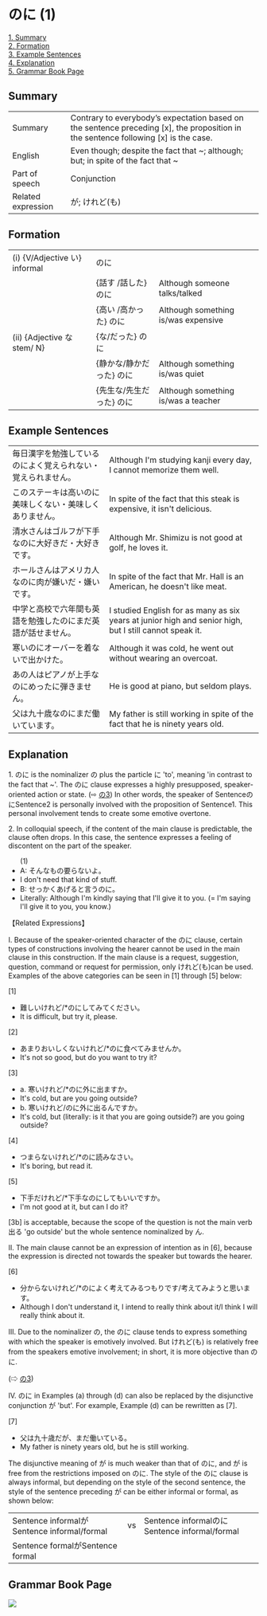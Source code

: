 # のに (1)

[1. Summary](#summary)<br>
[2. Formation](#formation)<br>
[3. Example Sentences](#example-sentences)<br>
[4. Explanation](#explanation)<br>
[5. Grammar Book Page](#grammar-book-page)<br>


## Summary

<table><tr>   <td>Summary</td>   <td>Contrary to everybody’s expectation based on the sentence preceding [x], the proposition in the sentence following [x] is the case.</td></tr><tr>   <td>English</td>   <td>Even though; despite the fact that ~; although; but; in spite of the fact that ~</td></tr><tr>   <td>Part of speech</td>   <td>Conjunction</td></tr><tr>   <td>Related expression</td>   <td>が; けれど(も)</td></tr></table>

## Formation

<table class="table"> <tbody><tr class="tr head"> <td class="td"><span class="numbers">(i)</span> <span> <span class="bold">{V/Adjective い}    informal</span></span></td> <td class="td"><span class="concept">のに</span> </td> <td class="td"><span>&nbsp;</span></td> </tr> <tr class="tr"> <td class="td"><span>&nbsp;</span></td> <td class="td"><span>{話す /話した} <span class="concept">のに</span></span></td> <td class="td"><span>Although someone    talks/talked</span></td> </tr> <tr class="tr"> <td class="td"><span>&nbsp;</span></td> <td class="td"><span>{高い /高かった} <span class="concept">のに</span></span></td> <td class="td"><span>Although something is/was    expensive</span></td> </tr> <tr class="tr head"> <td class="td"><span class="numbers">(ii)</span> <span> <span class="bold">{Adjective な stem/   N}</span></span></td> <td class="td"><span>{<span class="concept">な</span>/<span class="concept">だった</span>} <span class="concept">のに</span></span></td> <td class="td"><span>&nbsp;</span></td> </tr> <tr class="tr"> <td class="td"><span>&nbsp;</span></td> <td class="td"><span>{静か<span class="concept">な</span>/静か<span class="concept">だった</span>} <span class="concept">のに</span></span></td> <td class="td"><span>Although something is/was    quiet</span></td> </tr> <tr class="tr"> <td class="td"><span>&nbsp;</span></td> <td class="td"><span>{先生<span class="concept">な</span>/先生<span class="concept">だった</span>} <span class="concept">のに</span></span></td> <td class="td"><span>Although something is/was a    teacher</span></td> </tr></tbody></table>

## Example Sentences

<table><tr>   <td>毎日漢字を勉強しているのによく覚えられない・覚えられません。</td>   <td>Although I'm studying kanji every day, I cannot memorize them well.</td></tr><tr>   <td>このステーキは高いのに美味しくない・美味しくありません。</td>   <td>In spite of the fact that this steak is expensive, it isn't delicious.</td></tr><tr>   <td>清水さんはゴルフが下手なのに大好きだ・大好きです。</td>   <td>Although Mr. Shimizu is not good at golf, he loves it.</td></tr><tr>   <td>ホールさんはアメリカ人なのに肉が嫌いだ・嫌いです。</td>   <td>In spite of the fact that Mr. Hall is an American, he doesn't like meat.</td></tr><tr>   <td>中学と高校で六年間も英語を勉強したのにまだ英語が話せません。</td>   <td>I studied English for as many as six years at junior high and senior high, but I still cannot speak it.</td></tr><tr>   <td>寒いのにオーバーを着ないで出かけた。</td>   <td>Although it was cold, he went out without wearing an overcoat.</td></tr><tr>   <td>あの人はピアノが上手なのにめったに弾きません。</td>   <td>He is good at piano, but seldom plays.</td></tr><tr>   <td>父は九十歳なのにまだ働いています。</td>   <td>My father is still working in spite of the fact that he is ninety years old.</td></tr></table>

## Explanation

<p>1. <span class="cloze">のに</span> is the nominalizer の</span> plus the particle に</span> 'to', meaning 'in contrast to the fact that ~'. The <span class="cloze">のに</span> clause expresses a highly presupposed, speaker-oriented action or state. (⇨ <a href="#㊦ の (3)">の3</a>) In other words, the speaker of Sentence<span class="cloze">のに</span>Sentence2 is personally involved with the proposition of Sentence1. This personal involvement tends to create some emotive overtone.</p>  <p>2. In colloquial speech, if the content of the main clause is predictable, the clause often drops. In this case, the sentence expresses a feeling of discontent on the part of the speaker.</p>  <ul>(1) <li>A: そんなもの要らないよ。</li> <li>I don't need that kind of stuff.</li> <div class="divide"></div> <li>B: せっかくあげると言う<span class="cloze">のに</span>。</li> <li>Literally: Although I'm kindly saying that I'll give it to you. (= I'm saying I'll give it to you, you know.)</li> </ul>  <p>【Related Expressions】</p>  <p>I. Because of the speaker-oriented character of the <span class="cloze">のに</span> clause, certain types of constructions involving the hearer cannot be used in the main clause in this construction. If the main clause is a request, suggestion, question, command or request for permission, only けれど(も)can be used. Examples of the above categories can be seen in [1] through [5] below:</p>  <p>[1]</p>  <ul> <li>難しいけれど/*<span class="cloze">のに</span>してみてください。</li> <li>It is difficult, but try it, please.</li> </ul>  <p>[2]</p>  <ul> <li>あまりおいしくないけれど/*<span class="cloze">のに</span>食べてみませんか。</li> <li>It's not so good, but do you want to try it?</li> </ul>  <p>[3]</p>  <ul> <li>a. 寒いけれど/*<span class="cloze">のに</span>外に出ますか。</li> <li>It's cold, but are you going outside?</li> <div class="divide"></div> <li>b. 寒いけれど/<span class="cloze">のに</span>外に出るんですか。</li> <li>It's cold, but (literally: is it that you are going outside?) are you going outside?</li> </ul>  <p>[4]</p>  <ul> <li>つまらないけれど/*<span class="cloze">のに</span>読みなさい。</li> <li>It's boring, but read it.</li> </ul>  <p>[5]</p>  <ul> <li>下手だけれど/*下手な<span class="cloze">のに</span>してもいいですか。</li> <li>I'm not good at it, but can I do it?</li> </ul>  <p>[3b] is acceptable, because the scope of the question is not the main verb 出る 'go outside' but the whole sentence nominalized by ん.</p>  <p>II. The main clause cannot be an expression of intention as in [6], because the expression is directed not towards the speaker but towards the hearer.</p>   <p>[6]</p>  <ul> <li>分からないけれど/*<span class="cloze">のに</span>よく考えてみるつもりです/考えてみようと思います。</li> <li>Although I don't understand it, I intend to really think about it/I think I will really think about it.</li> </ul>  <p>III. Due to the nominalizer <span class="cloze">の</span>, the <span class="cloze">のに</span> clause tends to express something with which the speaker is emotively involved. But けれど(も) is relatively free from the speakers emotive involvement; in short, it is more objective than <span class="cloze">のに</span>.</p>  (⇨ <a href="#㊦ の (3)">の3</a>)</p>  <p>IV. <span class="cloze">のに</span> in Examples (a) through (d) can also be replaced by the disjunctive conjunction が 'but'. For example, Example (d) can be rewritten as [7].  <p>[7]</p>  <ul> <li>父は九十歳だが、まだ働いている。</li> <li>My father is ninety years old, but he is still working.</li> </ul>  <p>The disjunctive meaning of が is much weaker than that of <span class="cloze">のに</span>, and が is free from the restrictions imposed on <span class="cloze">のに</span>. The style of the <span class="cloze">のに</span> clause is always informal, but depending on the style of the second sentence, the style of the sentence preceding が can be either informal or formal, as shown below:</p>  <table class="table"> <tbody> <tr class="tr"> <td class="td">Sentence informalがSentence informal/formal</td> <td class="td">vs</td> <td class="td">Sentence informal<span class="cloze">のに</span>Sentence informal/formal</td> </tr> <tr class="tr"> <td class="td">Sentence formalがSentence formal</td> <td class="td"></td> <td class="td"></td> </tr> </tbody> </table>

## Grammar Book Page

![](../img/Basicのに.png)

